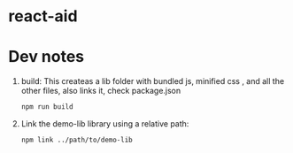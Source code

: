 
# react-aid 


# Dev notes 
 

1. build:
   This createas a lib folder with bundled js, minified css , and all the other files, also links it, 
   check package.json
   ```bash
   npm run build
   ```

2. Link the demo-lib library using a relative path:

   ```bash
   npm link ../path/to/demo-lib
   ```
